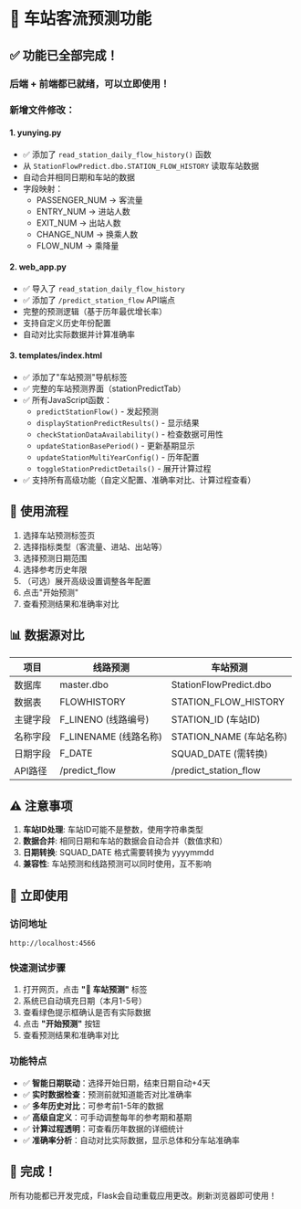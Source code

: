 # 🚉 车站客流预测功能

## ✅ 功能已全部完成！

### 后端 + 前端都已就绪，可以立即使用！

### 新增文件修改：

#### 1. **yunying.py**
- ✅ 添加了 `read_station_daily_flow_history()` 函数
- 从 `StationFlowPredict.dbo.STATION_FLOW_HISTORY` 读取车站数据
- 自动合并相同日期和车站的数据
- 字段映射：
  - PASSENGER_NUM → 客流量
  - ENTRY_NUM → 进站人数
  - EXIT_NUM → 出站人数
  - CHANGE_NUM → 换乘人数
  - FLOW_NUM → 乘降量

#### 2. **web_app.py**
- ✅ 导入了 `read_station_daily_flow_history`
- ✅ 添加了 `/predict_station_flow` API端点
- 完整的预测逻辑（基于历年最优增长率）
- 支持自定义历史年份配置
- 自动对比实际数据并计算准确率

#### 3. **templates/index.html**
- ✅ 添加了"车站预测"导航标签
- ✅ 完整的车站预测界面（stationPredictTab）
- ✅ 所有JavaScript函数：
  - `predictStationFlow()` - 发起预测
  - `displayStationPredictResults()` - 显示结果
  - `checkStationDataAvailability()` - 检查数据可用性
  - `updateStationBasePeriod()` - 更新基期显示
  - `updateStationMultiYearConfig()` - 历年配置
  - `toggleStationPredictDetails()` - 展开计算过程
- ✅ 支持所有高级功能（自定义配置、准确率对比、计算过程查看）

## 🎯 使用流程

1. 选择车站预测标签页
2. 选择指标类型（客流量、进站、出站等）
3. 选择预测日期范围
4. 选择参考历史年限
5. （可选）展开高级设置调整各年配置
6. 点击"开始预测"
7. 查看预测结果和准确率对比

## 📊 数据源对比

| 项目 | 线路预测 | 车站预测 |
|------|---------|---------|
| 数据库 | master.dbo | StationFlowPredict.dbo |
| 数据表 | FLOWHISTORY | STATION_FLOW_HISTORY |
| 主键字段 | F_LINENO (线路编号) | STATION_ID (车站ID) |
| 名称字段 | F_LINENAME (线路名称) | STATION_NAME (车站名称) |
| 日期字段 | F_DATE | SQUAD_DATE (需转换) |
| API路径 | /predict_flow | /predict_station_flow |

## ⚠️ 注意事项

1. **车站ID处理**: 车站ID可能不是整数，使用字符串类型
2. **数据合并**: 相同日期和车站的数据会自动合并（数值求和）
3. **日期转换**: SQUAD_DATE 格式需要转换为 yyyymmdd
4. **兼容性**: 车站预测和线路预测可以同时使用，互不影响

## 🚀 立即使用

### 访问地址
```
http://localhost:4566
```

### 快速测试步骤
1. 打开网页，点击 **"🚉 车站预测"** 标签
2. 系统已自动填充日期（本月1-5号）
3. 查看绿色提示框确认是否有实际数据
4. 点击 **"开始预测"** 按钮
5. 查看预测结果和准确率对比

### 功能特点
- ✅ **智能日期联动**：选择开始日期，结束日期自动+4天
- ✅ **实时数据检查**：预测前就知道能否对比准确率
- ✅ **多年历史对比**：可参考前1-5年的数据
- ✅ **高级自定义**：可手动调整每年的参考期和基期
- ✅ **计算过程透明**：可查看历年数据的详细统计
- ✅ **准确率分析**：自动对比实际数据，显示总体和分车站准确率

## 🎉 完成！

所有功能都已开发完成，Flask会自动重载应用更改。刷新浏览器即可使用！

